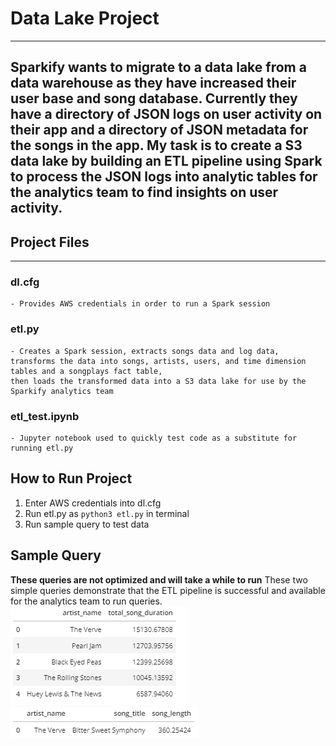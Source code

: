 # Data Lake Project
---

Sparkify wants to migrate to a data lake from a data warehouse as they have increased their user base and song database.
Currently they have a directory of JSON logs on user activity on their app and a directory of JSON metadata for the songs in the app.
My task is to create a S3 data lake by building an ETL pipeline using Spark to process the JSON logs into analytic tables for the analytics team to find insights on user activity.
---

## Project Files
---
### dl.cfg
    - Provides AWS credentials in order to run a Spark session

### etl.py
    - Creates a Spark session, extracts songs data and log data, transforms the data into songs, artists, users, and time dimension tables and a songplays fact table,
    then loads the transformed data into a S3 data lake for use by the Sparkify analytics team
    
### etl_test.ipynb
    - Jupyter notebook used to quickly test code as a substitute for running etl.py 
    
## How to Run Project
1. Enter AWS credentials into dl.cfg
2. Run etl.py as ```python3 etl.py``` in terminal
5. Run sample query to test data


## Sample Query
**These queries are not optimized and will take a while to run**
These two simple queries demonstrate that the ETL pipeline is successful and available for the analytics team to run queries.
![Artists with most minutes of music](artists_songs_sum.png)
![Songs by artist](songs_by_artist_query_image.png)
